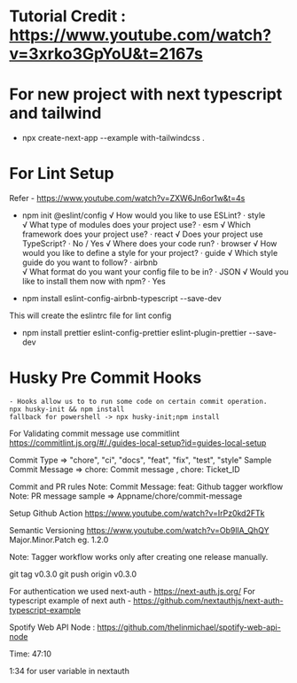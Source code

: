 # Tutorial Credit : https://www.youtube.com/watch?v=3xrko3GpYoU&t=2167s

# For new project with next typescript and tailwind
 - npx create-next-app --example with-tailwindcss .

# For Lint Setup
 Refer - https://www.youtube.com/watch?v=ZXW6Jn6or1w&t=4s
 - npm init @eslint/config 
√ How would you like to use ESLint? · style       
√ What type of modules does your project use? · esm
√ Which framework does your project use? · react
√ Does your project use TypeScript? · No / Yes
√ Where does your code run? · browser
√ How would you like to define a style for your project? · guide
√ Which style guide do you want to follow? · airbnb      
√ What format do you want your config file to be in? · JSON
√ Would you like to install them now with npm? · Yes

- npm install eslint-config-airbnb-typescript --save-dev

This will create the eslintrc file for lint config

- npm install prettier eslint-config-prettier eslint-plugin-prettier --save-dev


# Husky Pre Commit Hooks 
    - Hooks allow us to to run some code on certain commit operation.
    npx husky-init && npm install
    fallback for powershell -> npx husky-init;npm install 

For Validating commit message use commitlint
https://commitlint.js.org/#/./guides-local-setup?id=guides-local-setup

Commit Type => "chore", "ci", "docs", "feat", "fix", "test", "style"
Sample Commit Message => chore: Commit message , chore: Ticket_ID

Commit and PR rules
Note: Commit Message: feat: Github tagger workflow
Note: PR message sample =>  Appname/chore/commit-message

Setup Github Action
https://www.youtube.com/watch?v=IrPz0kd2FTk

Semantic Versioning 
https://www.youtube.com/watch?v=Ob9llA_QhQY
Major.Minor.Patch eg. 1.2.0

Note: Tagger workflow works only after creating one release manually.

git tag v0.3.0
git push origin v0.3.0

For authentication we used next-auth - https://next-auth.js.org/
For typescript example of next auth - https://github.com/nextauthjs/next-auth-typescript-example

Spotify Web API Node : https://github.com/thelinmichael/spotify-web-api-node

Time: 47:10


1:34 for user variable in nextauth
